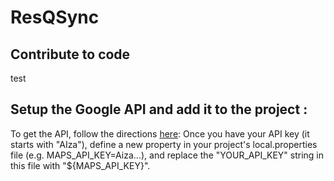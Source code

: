 # ResQSync

## Contribute to code
test
## Setup the Google API and add it to the project :

To get the API, follow the directions [here](https://developers.google.com/maps/documentation/android-sdk/get-api-key):
Once you have your API key (it starts with "AIza"), define a new property in your project's local.properties file (e.g. MAPS_API_KEY=Aiza...), and replace the "YOUR_API_KEY" string in this file with "${MAPS_API_KEY}".
